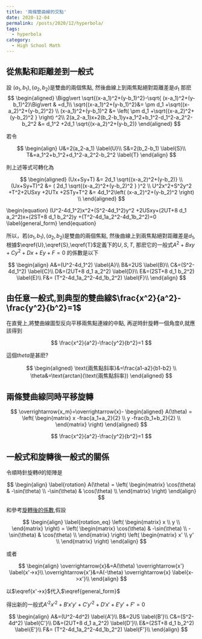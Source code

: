```yaml
---
title: '兩條雙曲線的交點'
date: 2020-12-04
permalink: /posts/2020/12/hyperbola/
tags:
  - hyperbola
category:
  - High School Math
---
```



## 從焦點和距離差到一般式
設 $(a_1,b_1), (a_2,b_2)$是雙曲的兩個焦點, 然後曲線上到兩焦點絕對距離差是$d_1$
那麽
$$
\begin{aligned}
\Bigg\vert \sqrt{(x-a_1)^2+(y-b_1)^2}-\sqrt{ (x-a_1)^2+(y-b_1)^2}\Big\vert & =d_1\\
\sqrt{(x-a_1)^2+(y-b_1)^2}&= \pm d_1 +\sqrt{(x-a_2)^2+(y-b_2)^2} \\
(x-a_1)^2+(y-b_1)^2 &= \left( \pm d_1 +\sqrt{(x-a_2)^2+(y-b_2)^2 } \right) ^2\\
2(a_2-a_1)x+2(b_2-b_1)y+a_1^2+b_1^2-d_1^2-a_2^2-b_2^2 &= d_1^2 +2d_1 \sqrt{(x-a_2)^2+(y-b_2)}
\end{aligned}
$$

若令

$$
\begin{align}
U&=2(a_2-a_1) \label{U}\\
S&=2(b_2-b_1) \label{S}\\
T&=a_1^2+b_1^2+d_1^2-a_2^2-b_2^2 \label{T}
\end{align}
$$

則上述等式可轉化為

$$
\begin{aligned}
(Ux+Sy+T) &= 2d_1 \sqrt{(x-a_2)^2+(y-b_2)} \\
(Ux+Sy+T)^2 &= ( 2d_1 \sqrt{(x-a_2)^2+(y-b_2)^2  } )^2 \\
U^2x^2+S^2y^2 +T^2+2USxy +2UTx +2STy+T^2 &= 4d_1^2\left( (x-a_2)^2+(y-b_2)^2 \right) \\
\end{aligned}
$$

\begin{equation}
(U^2-4d_1^2)x^2+(S^2-4d_1^2)y^2 +2USxy+(2UT+8 d_1 a_2^2)x+(2ST+8 d_1 b_2^2)y +(T^2-4d_1a_2^2-4d_1b_2^2)=0 \label{general_form}
\end{equation}

所以，若$(a_1,b_1), (a_2,b_2)$是雙曲的兩個焦點, 然後曲線上到兩焦點絕對距離差是$d_1$,根據$\eqref{U},\eqref{S},\eqref{T}$定義下的$U,S,T$,
那麽它的一般式$A^2+Bxy+Cy^2+Dx+Ey+F=0$ 的係數是以下

$$
\begin{align}
A&=(U^2-4d_1^2) \label{A}\\
B&=2US \label{B}\\
C&=(S^2-4d_1^2)  \label{C}\\
D&=(2UT+8 d_1 a_2^2)  \label{D}\\
E&=(2ST+8 d_1 b_2^2) \label{E}\\
F&= (T^2-4d_1a_2^2-4d_1b_2^2) \label{F}\\
\end{align}
$$

## 由任意一般式,到典型的雙曲線$\frac{x^2}{a^2}-\frac{y^2}{b^2}=1$

在直覺上,將雙曲線圖型反向平移兩焦點連線的中點, 再逆時針旋轉一個角度$\theta$,就應該得到

$$
\frac{x^2}{a^2}-\frac{y^2}{b^2}=1
$$

這個$theta$是甚麽?

$$
\begin{aligned}
\text{兩焦點斜率}&=\frac{a1-a2}{b1-b2} \\
\theta&=\text{arctan}(\text{兩焦點斜率})
\end{aligned}
$$


## 兩條雙曲線同時平移旋轉


$$
\overrightarrow{x_m}=\overrightarrow{x}-
\begin{aligned}
A(\theta) = \left(
\begin{matrix}
x -frac{a_1+a_2}{2} \\
y -frac{b_1+b_2}{2}  \\
\end{matrix} 
\right)
\end{aligned}
$$

$$
\frac{x^2}{a^2}-\frac{y^2}{b^2}=1
$$


## 一般式和旋轉後一般式的關係

令順時針旋轉$\theta$的矩陣是

$$
\begin{align}
\label{rotation}
A(\theta) = \left(
\begin{matrix}
\cos(\theta) & -\sin(\theta)  \\
-\sin(\theta)  & \cos(\theta)  \\
\end{matrix} 
\right)
\end{align}
$$

和參考[旋轉後的係數](),假設


$$
\begin{align}
\label{rotation_eq}
\left(
\begin{matrix}
x   \\
y  \\
\end{matrix} 
\right)
= \left(
\begin{matrix}
\cos(\theta) & -\sin(\theta)  \\
-\sin(\theta)  & \cos(\theta)  \\
\end{matrix} 
\right)
\left(
\begin{matrix}
x'   \\
y'  \\
\end{matrix} 
\right)
\end{align}
$$

或者

$$
\begin{align}
\overrightarrow{x}&=A(\theta) \overrightarrow{x'} \label{x'->x}\\
\overrightarrow{x'}&=A(-\theta) \overrightarrow{x}  \label{x->x'}\\
\end{align}
$$

以$\eqref{x'->x}$代入$\eqref{general_form}$

得出新的一般式$A'^2x'^2+B'x'y'+C'y'^2+D'x'+E'y'+F'=0$

$$
\begin{align}
A&=(U^2-4d^2) \label{A'}\\
B&=2US \label{B'}\\
C&=(S^2-4d^2)  \label{C'}\\
D&=(2UT+8 d_1 a_2^2)  \label{D'}\\
E&=(2ST+8 d_1 b_2^2) \label{E'}\\
F&= (T^2-4d_1a_2^2-4d_1b_2^2) \label{F'}\\
\end{align}
$$




